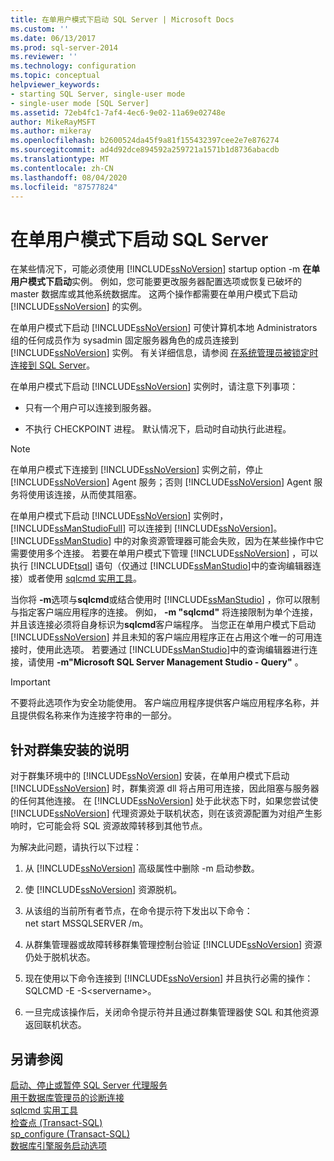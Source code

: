 ```yaml
---
title: 在单用户模式下启动 SQL Server | Microsoft Docs
ms.custom: ''
ms.date: 06/13/2017
ms.prod: sql-server-2014
ms.reviewer: ''
ms.technology: configuration
ms.topic: conceptual
helpviewer_keywords:
- starting SQL Server, single-user mode
- single-user mode [SQL Server]
ms.assetid: 72eb4fc1-7af4-4ec6-9e02-11a69e02748e
author: MikeRayMSFT
ms.author: mikeray
ms.openlocfilehash: b2600524da45f9a81f155432397cee2e7e876274
ms.sourcegitcommit: ad4d92dce894592a259721a1571b1d8736abacdb
ms.translationtype: MT
ms.contentlocale: zh-CN
ms.lasthandoff: 08/04/2020
ms.locfileid: "87577824"
---
```

# <a name="start-sql-server-in-single-user-mode"></a>在单用户模式下启动 SQL Server
  在某些情况下，可能必须使用 [!INCLUDE[ssNoVersion](../../includes/ssnoversion-md.md)] startup option -m **在单用户模式下启动**实例。 例如，您可能要更改服务器配置选项或恢复已破坏的 master 数据库或其他系统数据库。 这两个操作都需要在单用户模式下启动 [!INCLUDE[ssNoVersion](../../includes/ssnoversion-md.md)] 的实例。  
  
 在单用户模式下启动 [!INCLUDE[ssNoVersion](../../includes/ssnoversion-md.md)] 可使计算机本地 Administrators 组的任何成员作为 sysadmin 固定服务器角色的成员连接到 [!INCLUDE[ssNoVersion](../../includes/ssnoversion-md.md)] 实例。 有关详细信息，请参阅 [在系统管理员被锁定时连接到 SQL Server](connect-to-sql-server-when-system-administrators-are-locked-out.md)。  
  
 在单用户模式下启动 [!INCLUDE[ssNoVersion](../../includes/ssnoversion-md.md)] 实例时，请注意下列事项：  
  
-   只有一个用户可以连接到服务器。  
  
-   不执行 CHECKPOINT 进程。 默认情况下，启动时自动执行此进程。  
  
> [!NOTE]  
>  在单用户模式下连接到 [!INCLUDE[ssNoVersion](../../includes/ssnoversion-md.md)] 实例之前，停止 [!INCLUDE[ssNoVersion](../../includes/ssnoversion-md.md)] Agent 服务；否则 [!INCLUDE[ssNoVersion](../../includes/ssnoversion-md.md)] Agent 服务将使用该连接，从而使其阻塞。  
  
 在单用户模式下启动 [!INCLUDE[ssNoVersion](../../includes/ssnoversion-md.md)] 实例时， [!INCLUDE[ssManStudioFull](../../includes/ssmanstudiofull-md.md)] 可以连接到 [!INCLUDE[ssNoVersion](../../includes/ssnoversion-md.md)]。 [!INCLUDE[ssManStudio](../../includes/ssmanstudio-md.md)] 中的对象资源管理器可能会失败，因为在某些操作中它需要使用多个连接。 若要在单用户模式下管理 [!INCLUDE[ssNoVersion](../../includes/ssnoversion-md.md)] ，可以执行 [!INCLUDE[tsql](../../includes/tsql-md.md)] 语句（仅通过 [!INCLUDE[ssManStudio](../../includes/ssmanstudio-md.md)]中的查询编辑器连接）或者使用 [sqlcmd 实用工具](../../tools/sqlcmd-utility.md)。  
  
 当你将 **-m**选项与**sqlcmd**或结合使用时 [!INCLUDE[ssManStudio](../../includes/ssmanstudio-md.md)] ，你可以限制与指定客户端应用程序的连接。 例如， **-m "sqlcmd"** 将连接限制为单个连接，并且该连接必须将自身标识为**sqlcmd**客户端程序。 当您正在单用户模式下启动 [!INCLUDE[ssNoVersion](../../includes/ssnoversion-md.md)] 并且未知的客户端应用程序正在占用这个唯一的可用连接时，使用此选项。 若要通过 [!INCLUDE[ssManStudio](../../includes/ssmanstudio-md.md)]中的查询编辑器进行连接，请使用 **-m"Microsoft SQL Server Management Studio - Query"** 。  
  
> [!IMPORTANT]  
>  不要将此选项作为安全功能使用。 客户端应用程序提供客户端应用程序名称，并且提供假名称来作为连接字符串的一部分。  
  
## <a name="note-for-clustered-installations"></a>针对群集安装的说明  
 对于群集环境中的 [!INCLUDE[ssNoVersion](../../includes/ssnoversion-md.md)] 安装，在单用户模式下启动 [!INCLUDE[ssNoVersion](../../includes/ssnoversion-md.md)] 时，群集资源 dll 将占用可用连接，因此阻塞与服务器的任何其他连接。 在 [!INCLUDE[ssNoVersion](../../includes/ssnoversion-md.md)] 处于此状态下时，如果您尝试使 [!INCLUDE[ssNoVersion](../../includes/ssnoversion-md.md)] 代理资源处于联机状态，则在该资源配置为对组产生影响时，它可能会将 SQL 资源故障转移到其他节点。  
  
 为解决此问题，请执行以下过程：  
  
1.  从 [!INCLUDE[ssNoVersion](../../includes/ssnoversion-md.md)] 高级属性中删除 -m 启动参数。  
  
2.  使 [!INCLUDE[ssNoVersion](../../includes/ssnoversion-md.md)] 资源脱机。  
  
3.  从该组的当前所有者节点，在命令提示符下发出以下命令：  
    net start MSSQLSERVER /m。  
  
4.  从群集管理器或故障转移群集管理控制台验证 [!INCLUDE[ssNoVersion](../../includes/ssnoversion-md.md)] 资源仍处于脱机状态。  
  
5.  现在使用以下命令连接到 [!INCLUDE[ssNoVersion](../../includes/ssnoversion-md.md)] 并且执行必需的操作：SQLCMD -E -S\<servername>。  
  
6.  一旦完成该操作后，关闭命令提示符并且通过群集管理器使 SQL 和其他资源返回联机状态。  
  
## <a name="see-also"></a>另请参阅  
 [启动、停止或暂停 SQL Server 代理服务](../../ssms/agent/start-stop-or-pause-the-sql-server-agent-service.md)   
 [用于数据库管理员的诊断连接](diagnostic-connection-for-database-administrators.md)   
 [sqlcmd 实用工具](../../tools/sqlcmd-utility.md)   
 [检查点 (Transact-SQL)](/sql/t-sql/language-elements/checkpoint-transact-sql)   
 [sp_configure &#40;Transact-SQL&#41;](/sql/relational-databases/system-stored-procedures/sp-configure-transact-sql)   
 [数据库引擎服务启动选项](database-engine-service-startup-options.md)  
  
  
